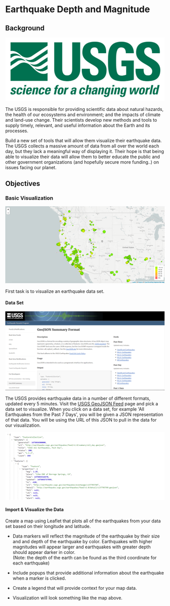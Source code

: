 # Earthquake Depth and Magnitude

## Background

![1-Logo](Images/1-Logo.png)

The USGS is responsible for providing scientific data about natural hazards, the health of our ecosystems and environment; and the impacts of climate and land-use change. Their scientists develop new methods and tools to supply timely, relevant, and useful information about the Earth and its processes.

Build a new set of tools that will allow them visualize their earthquake data. The USGS collects a massive amount of data from all over the world each day, but they lack a meaningful way of displaying it. Their hope is that being able to visualize their data will allow them to better educate the public and other government organizations (and hopefully secure more funding..) on issues facing our planet.


## Objectives

### Basic Visualization

![2-BasicMap](Images/2-BasicMap.png)

First task is to visualize an earthquake data set.

#### Data Set

   ![3-Data](Images/3-Data.png)

   The USGS provides earthquake data in a number of different formats, updated every 5 minutes. Visit the [USGS GeoJSON Feed](http://earthquake.usgs.gov/earthquakes/feed/v1.0/geojson.php) page and pick a data set to visualize. When you click on a data set, for example 'All Earthquakes from the Past 7 Days', you will be given a JSON representation of that data. You will be using the URL of this JSON to pull in the data for our visualization.

   ![4-JSON](Images/4-JSON.png)

#### Import & Visualize the Data

   Create a map using Leaflet that plots all of the earthquakes from your data set based on their longitude and latitude.

   * Data markers will reflect the magnitude of the earthquake by their size and and depth of the earthquake by color. Earthquakes with higher magnitudes will appear larger and earthquakes with greater depth should appear darker in color.  
	(Note: the depth of the earth can be found as the third coordinate for each earthquake)

   * Include popups that provide additional information about the earthquake when a marker is clicked.

   * Create a legend that will provide context for your map data.

   * Visualization will look something like the map above.